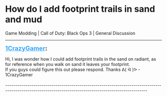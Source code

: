 # How do I add footprint trails in sand and mud
Game Modding | Call of Duty: Black Ops 3 | General Discussion

---
<strong style="font-size: 1.4em;"><span style="text-decoration: underline;text-decoration-color: #34a7f9;"><span style="color:#34a7f9;">1CrazyGamer</span></span>:</strong>

<p>Hi, I was wonder how I could add footprint trails in the sand on radiant, as for reference when you walk on sand it leaves your footprint.<br />If you guys could figure this out please respond. Thanks ᕕ( ᐛ )ᕗ - 1CrazyGamer<br /><br />-----------------------------------------------------------------------------------------------------------------------------------------------------</p>
